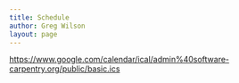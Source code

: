 ```yaml
---
title: Schedule
author: Greg Wilson
layout: page
---
```

<https://www.google.com/calendar/ical/admin%40software-carpentry.org/public/basic.ics>